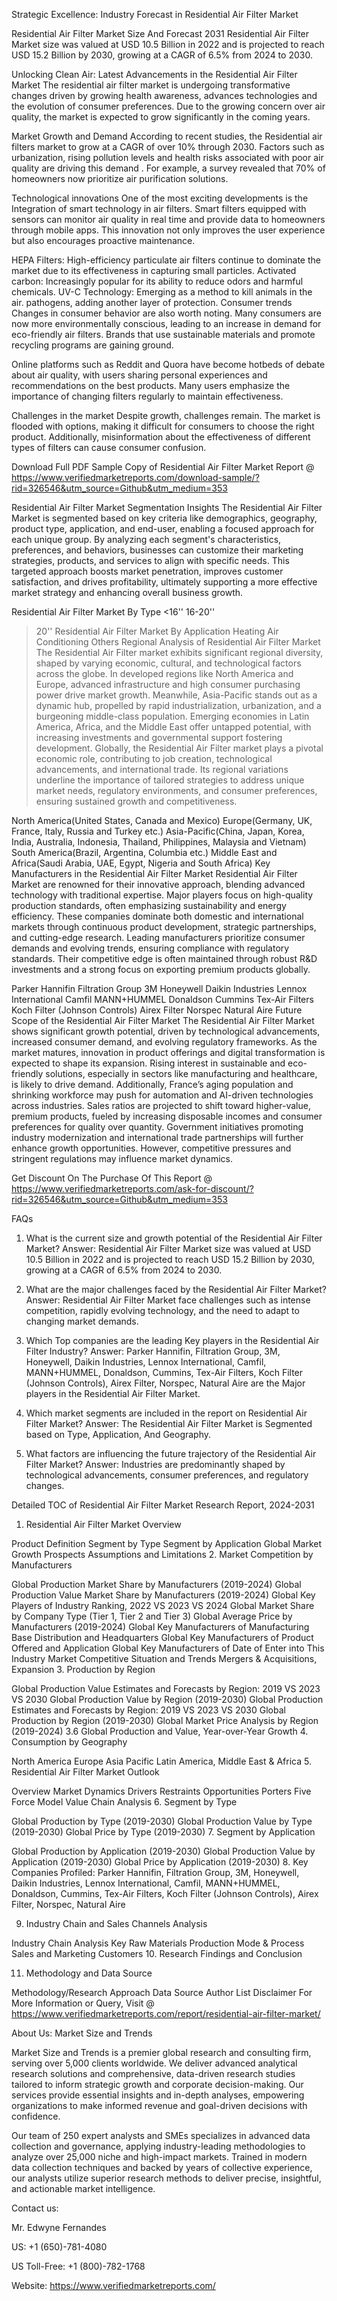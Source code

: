 Strategic Excellence: Industry Forecast in Residential Air Filter Market


Residential Air Filter Market Size And Forecast 2031
Residential Air Filter Market size was valued at USD 10.5 Billion in 2022 and is projected to reach USD 15.2 Billion by 2030, growing at a CAGR of 6.5% from 2024 to 2030.

Unlocking Clean Air: Latest Advancements in the Residential Air Filter Market
The residential air filter market is undergoing transformative changes driven by growing health awareness, advances technologies and the evolution of consumer preferences. Due to the growing concern over air quality, the market is expected to grow significantly in the coming years.

Market Growth and Demand
According to recent studies, the Residential air filters market to grow at a CAGR of over 10% through 2030. Factors such as urbanization, rising pollution levels and health risks associated with poor air quality are driving this demand . For example, a survey revealed that 70% of homeowners now prioritize air purification solutions.

Technological innovations
One of the most exciting developments is the Integration of smart technology in air filters. Smart filters equipped with sensors can monitor air quality in real time and provide data to homeowners through mobile apps. This innovation not only improves the user experience but also encourages proactive maintenance.

HEPA Filters: High-efficiency particulate air filters continue to dominate the market due to its effectiveness in capturing small particles.
Activated carbon: Increasingly popular for its ability to reduce odors and harmful chemicals.
UV-C Technology: Emerging as a method to kill animals in the air. pathogens, adding another layer of protection.
Consumer trends
Changes in consumer behavior are also worth noting. Many consumers are now more environmentally conscious, leading to an increase in demand for eco-friendly air filters. Brands that use sustainable materials and promote recycling programs are gaining ground.

Online platforms such as Reddit and Quora have become hotbeds of debate about air quality, with users sharing personal experiences and recommendations on the best products. Many users emphasize the importance of changing filters regularly to maintain effectiveness.

Challenges in the market
Despite growth, challenges remain. The market is flooded with options, making it difficult for consumers to choose the right product. Additionally, misinformation about the effectiveness of different types of filters can cause consumer confusion.

Download Full PDF Sample Copy of Residential Air Filter Market Report @ https://www.verifiedmarketreports.com/download-sample/?rid=326546&utm_source=Github&utm_medium=353

Residential Air Filter Market Segmentation Insights
The Residential Air Filter Market is segmented based on key criteria like demographics, geography, product type, application, and end-user, enabling a focused approach for each unique group. By analyzing each segment's characteristics, preferences, and behaviors, businesses can customize their marketing strategies, products, and services to align with specific needs. This targeted approach boosts market penetration, improves customer satisfaction, and drives profitability, ultimately supporting a more effective market strategy and enhancing overall business growth.

Residential Air Filter Market By Type
<16''
16-20''
>20''
Residential Air Filter Market By Application
Heating
Air Conditioning
Others
Regional Analysis of Residential Air Filter Market
The Residential Air Filter market exhibits significant regional diversity, shaped by varying economic, cultural, and technological factors across the globe. In developed regions like North America and Europe, advanced infrastructure and high consumer purchasing power drive market growth. Meanwhile, Asia-Pacific stands out as a dynamic hub, propelled by rapid industrialization, urbanization, and a burgeoning middle-class population. Emerging economies in Latin America, Africa, and the Middle East offer untapped potential, with increasing investments and governmental support fostering development. Globally, the Residential Air Filter market plays a pivotal economic role, contributing to job creation, technological advancements, and international trade. Its regional variations underline the importance of tailored strategies to address unique market needs, regulatory environments, and consumer preferences, ensuring sustained growth and competitiveness.

North America(United States, Canada and Mexico)
Europe(Germany, UK, France, Italy, Russia and Turkey etc.)
Asia-Pacific(China, Japan, Korea, India, Australia, Indonesia, Thailand, Philippines, Malaysia and Vietnam)
South America(Brazil, Argentina, Columbia etc.)
Middle East and Africa(Saudi Arabia, UAE, Egypt, Nigeria and South Africa)
Key Manufacturers in the Residential Air Filter Market
Residential Air Filter Market are renowned for their innovative approach, blending advanced technology with traditional expertise. Major players focus on high-quality production standards, often emphasizing sustainability and energy efficiency. These companies dominate both domestic and international markets through continuous product development, strategic partnerships, and cutting-edge research. Leading manufacturers prioritize consumer demands and evolving trends, ensuring compliance with regulatory standards. Their competitive edge is often maintained through robust R&D investments and a strong focus on exporting premium products globally.

Parker Hannifin
Filtration Group
3M
Honeywell
Daikin Industries
Lennox International
Camfil
MANN+HUMMEL
Donaldson
Cummins
Tex-Air Filters
Koch Filter (Johnson Controls)
Airex Filter
Norspec
Natural Aire
Future Scope of the Residential Air Filter Market
The Residential Air Filter Market shows significant growth potential, driven by technological advancements, increased consumer demand, and evolving regulatory frameworks. As the market matures, innovation in product offerings and digital transformation is expected to shape its expansion. Rising interest in sustainable and eco-friendly solutions, especially in sectors like manufacturing and healthcare, is likely to drive demand. Additionally, France’s aging population and shrinking workforce may push for automation and AI-driven technologies across industries. Sales ratios are projected to shift toward higher-value, premium products, fueled by increasing disposable incomes and consumer preferences for quality over quantity. Government initiatives promoting industry modernization and international trade partnerships will further enhance growth opportunities. However, competitive pressures and stringent regulations may influence market dynamics.

Get Discount On The Purchase Of This Report @ https://www.verifiedmarketreports.com/ask-for-discount/?rid=326546&utm_source=Github&utm_medium=353

FAQs
1. What is the current size and growth potential of the Residential Air Filter Market?
Answer: Residential Air Filter Market size was valued at USD 10.5 Billion in 2022 and is projected to reach USD 15.2 Billion by 2030, growing at a CAGR of 6.5% from 2024 to 2030.

2. What are the major challenges faced by the Residential Air Filter Market?
Answer: Residential Air Filter Market face challenges such as intense competition, rapidly evolving technology, and the need to adapt to changing market demands.

3. Which Top companies are the leading Key players in the Residential Air Filter Industry?
Answer: Parker Hannifin, Filtration Group, 3M, Honeywell, Daikin Industries, Lennox International, Camfil, MANN+HUMMEL, Donaldson, Cummins, Tex-Air Filters, Koch Filter (Johnson Controls), Airex Filter, Norspec, Natural Aire are the Major players in the Residential Air Filter Market.

4. Which market segments are included in the report on Residential Air Filter Market?
Answer: The Residential Air Filter Market is Segmented based on Type, Application, And Geography.

5. What factors are influencing the future trajectory of the Residential Air Filter Market?
Answer: Industries are predominantly shaped by technological advancements, consumer preferences, and regulatory changes.

Detailed TOC of Residential Air Filter Market Research Report, 2024-2031
1. Residential Air Filter Market Overview

Product Definition
Segment by Type
Segment by Application
Global Market Growth Prospects
Assumptions and Limitations
2. Market Competition by Manufacturers

Global Production Market Share by Manufacturers (2019-2024)
Global Production Value Market Share by Manufacturers (2019-2024)
Global Key Players of Industry Ranking, 2022 VS 2023 VS 2024
Global Market Share by Company Type (Tier 1, Tier 2 and Tier 3)
Global Average Price by Manufacturers (2019-2024)
Global Key Manufacturers of Manufacturing Base Distribution and Headquarters
Global Key Manufacturers of Product Offered and Application
Global Key Manufacturers of Date of Enter into This Industry
Market Competitive Situation and Trends
Mergers & Acquisitions, Expansion
3. Production by Region

Global Production Value Estimates and Forecasts by Region: 2019 VS 2023 VS 2030
Global Production Value by Region (2019-2030)
Global Production Estimates and Forecasts by Region: 2019 VS 2023 VS 2030
Global Production by Region (2019-2030)
Global Market Price Analysis by Region (2019-2024) 3.6 Global Production and Value, Year-over-Year Growth
4. Consumption by Geography

North America
Europe
Asia Pacific
Latin America, Middle East & Africa
5. Residential Air Filter Market Outlook

Overview
Market Dynamics
Drivers
Restraints
Opportunities
Porters Five Force Model
Value Chain Analysis 
6. Segment by Type

Global Production by Type (2019-2030)
Global Production Value by Type (2019-2030)
Global Price by Type (2019-2030)
7. Segment by Application

Global Production by Application (2019-2030)
Global Production Value by Application (2019-2030)
Global Price by Application (2019-2030)
8. Key Companies Profiled: Parker Hannifin, Filtration Group, 3M, Honeywell, Daikin Industries, Lennox International, Camfil, MANN+HUMMEL, Donaldson, Cummins, Tex-Air Filters, Koch Filter (Johnson Controls), Airex Filter, Norspec, Natural Aire

9. Industry Chain and Sales Channels Analysis

Industry Chain Analysis
Key Raw Materials
Production Mode & Process
Sales and Marketing
Customers
10. Research Findings and Conclusion

11. Methodology and Data Source

Methodology/Research Approach
Data Source
Author List
Disclaimer
For More Information or Query, Visit @ https://www.verifiedmarketreports.com/report/residential-air-filter-market/

About Us: Market Size and Trends

Market Size and Trends is a premier global research and consulting firm, serving over 5,000 clients worldwide. We deliver advanced analytical research solutions and comprehensive, data-driven research studies tailored to inform strategic growth and corporate decision-making. Our services provide essential insights and in-depth analyses, empowering organizations to make informed revenue and goal-driven decisions with confidence.

Our team of 250 expert analysts and SMEs specializes in advanced data collection and governance, applying industry-leading methodologies to analyze over 25,000 niche and high-impact markets. Trained in modern data collection techniques and backed by years of collective experience, our analysts utilize superior research methods to deliver precise, insightful, and actionable market intelligence.

Contact us:

Mr. Edwyne Fernandes

US: +1 (650)-781-4080

US Toll-Free: +1 (800)-782-1768

Website: https://www.verifiedmarketreports.com/
